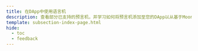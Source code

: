 ```yaml
---
title: 在DApp中使用语言机
description: 查看部分已支持的预言机，并学习如何将预言机添加至您的DApp以从基于Moonbeam网络的智能合约请求链下数据。
template: subsection-index-page.html
hide:
  - toc
  - feedback
---
```

